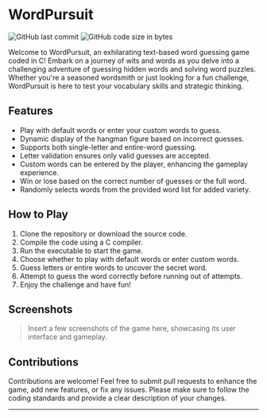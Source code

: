 # WordPursuit

![GitHub last commit](https://img.shields.io/github/last-commit/your-username/WordPursuit)
![GitHub code size in bytes](https://img.shields.io/github/languages/code-size/your-username/WordPursuit)

Welcome to WordPursuit, an exhilarating text-based word guessing game coded in C! Embark on a journey of wits and words as you delve into a challenging adventure of guessing hidden words and solving word puzzles. Whether you're a seasoned wordsmith or just looking for a fun challenge, WordPursuit is here to test your vocabulary skills and strategic thinking.

## Features

- Play with default words or enter your custom words to guess.
- Dynamic display of the hangman figure based on incorrect guesses.
- Supports both single-letter and entire-word guessing.
- Letter validation ensures only valid guesses are accepted.
- Custom words can be entered by the player, enhancing the gameplay experience.
- Win or lose based on the correct number of guesses or the full word.
- Randomly selects words from the provided word list for added variety.

## How to Play

1. Clone the repository or download the source code.
2. Compile the code using a C compiler.
3. Run the executable to start the game.
4. Choose whether to play with default words or enter custom words.
5. Guess letters or entire words to uncover the secret word.
6. Attempt to guess the word correctly before running out of attempts.
7. Enjoy the challenge and have fun!

## Screenshots

> Insert a few screenshots of the game here, showcasing its user interface and gameplay.

## Contributions

Contributions are welcome! Feel free to submit pull requests to enhance the game, add new features, or fix any issues. Please make sure to follow the coding standards and provide a clear description of your changes.

---
